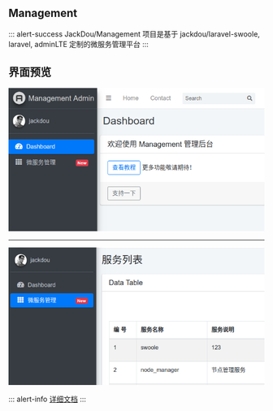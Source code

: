 ## Management

::: alert-success
JackDou/Management 项目是基于 jackdou/laravel-swoole, laravel, adminLTE 定制的微服务管理平台
:::

## 界面预览

![首页](./img/management_home.png)

<hr>

![服务管理](./img/management_server.png)

::: alert-info
[详细文档](http://www.viki.top/#!md/document.md)
:::
